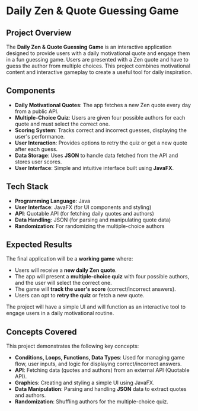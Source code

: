# Daily Zen & Quote Guessing Game

## Project Overview

The **Daily Zen & Quote Guessing Game** is an interactive application designed to provide users with a daily motivational quote and engage them in a fun guessing game. Users are presented with a Zen quote and have to guess the author from multiple choices. This project combines motivational content and interactive gameplay to create a useful tool for daily inspiration.

## Components

- **Daily Motivational Quotes**: The app fetches a new Zen quote every day from a public API.
- **Multiple-Choice Quiz**: Users are given four possible authors for each quote and must select the correct one.
- **Scoring System**: Tracks correct and incorrect guesses, displaying the user's performance.
- **User Interaction**: Provides options to retry the quiz or get a new quote after each guess.
- **Data Storage**: Uses **JSON** to handle data fetched from the API and stores user scores.
- **User Interface**: Simple and intuitive interface built using **JavaFX**.

## Tech Stack

- **Programming Language**: Java
- **User Interface**: JavaFX (for UI components and styling)
- **API**: Quotable API (for fetching daily quotes and authors)
- **Data Handling**: JSON (for parsing and manipulating quote data)
- **Randomization**: For randomizing the multiple-choice authors

## Expected Results

The final application will be a **working game** where:
- Users will receive a **new daily Zen quote**.
- The app will present a **multiple-choice quiz** with four possible authors, and the user will select the correct one.
- The game will **track the user's score** (correct/incorrect answers).
- Users can opt to **retry the quiz** or fetch a new quote.

The project will have a simple UI and will function as an interactive tool to engage users in a daily motivational routine.

## Concepts Covered

This project demonstrates the following key concepts:

- **Conditions, Loops, Functions, Data Types**: Used for managing game flow, user inputs, and logic for displaying correct/incorrect answers.
- **API**: Fetching data (quotes and authors) from an external API (Quotable API).
- **Graphics**: Creating and styling a simple UI using JavaFX.
- **Data Manipulation**: Parsing and handling **JSON** data to extract quotes and authors.
- **Randomization**: Shuffling authors for the multiple-choice quiz.
